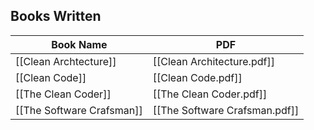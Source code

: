 
## **Books Written**

| Book Name                 | PDF                           |
| ------------------------- | ----------------------------- |
| [[Clean Archtecture]]     | [[Clean Architecture.pdf]]    |
| [[Clean Code]]            | [[Clean Code.pdf]]            |
| [[The Clean Coder]]       | [[The Clean Coder.pdf]]       |
| [[The Software Crafsman]] | [[The Software Crafsman.pdf]] |
